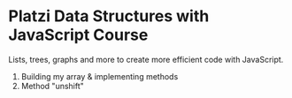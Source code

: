 # Platzi Data Structures with JavaScript Course

Lists, trees, graphs and more to create more efficient code with JavaScript.

1. Building my array & implementing methods
2. Method "unshift"

